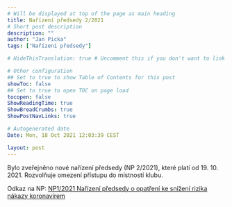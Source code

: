 ```yaml
---
# Will be displayed at top of the page as main heading
title: Nařízení předsedy 2/2021
# Short post description
description: ""
author: "Jan Picka"
tags: ["Nařízení předsedy"]

# HideThisTranslation: true # Uncomment this if you don't want to link this translation of page in translations

# Other configuration
## Set to true to show Table of Contents for this post
showToc: false
## Set to true to open TOC on page load
tocopen: false
ShowReadingTime: true
ShowBreadCrumbs: true
ShowPostNavLinks: true

# Autogenerated date
Date: Mon, 18 Oct 2021 12:03:39 CEST

layout: post
---
```


Bylo zveřejněno nové nařízení předsedy (NP 2/2021), které platí od 19. 10. 2021. Rozvolňuje omezení přístupu do místností klubu.

Odkaz na NP: [NP1/2021 Nařízení předsedy o opatření ke snížení rizika nákazy koronavirem](https://wiki.pod.cvut.cz/_media/legislativa/narizeni_predsedy_np_2-2021.pdf)
